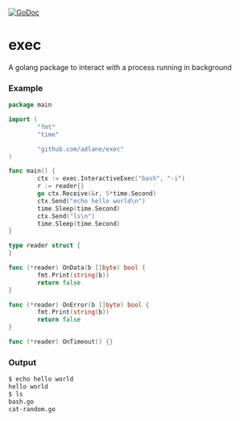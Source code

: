 [![GoDoc](https://godoc.org/github.com/adlane/exec?status.png)](https://godoc.org/github.com/adlane/exec)

# exec
A golang package to interact with a process running in background

### Example

```go
package main

import (
        "fmt"
        "time"

        "github.com/adlane/exec"
)

func main() {
        ctx := exec.InteractiveExec("bash", "-i")
        r := reader{}
        go ctx.Receive(&r, 5*time.Second)
        ctx.Send("echo hello world\n")
        time.Sleep(time.Second)
        ctx.Send("ls\n")
        time.Sleep(time.Second)
}

type reader struct {
}

func (*reader) OnData(b []byte) bool {
        fmt.Print(string(b))
        return false
}

func (*reader) OnError(b []byte) bool {
        fmt.Print(string(b))
        return false
}

func (*reader) OnTimeout() {}
```

### Output

```bash
$ echo hello world
hello world
$ ls
bash.go
cat-random.go 
```
